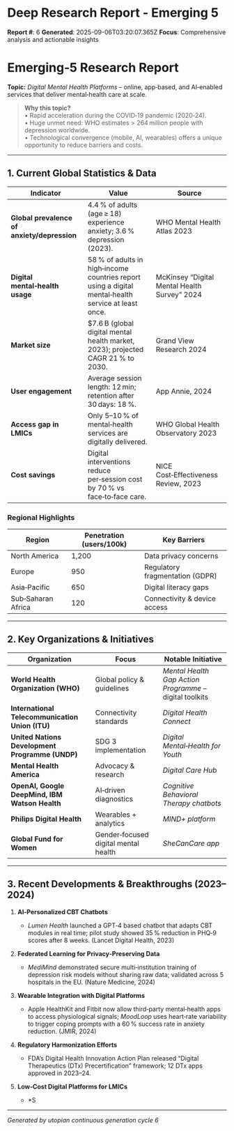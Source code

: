 # Deep Research Report - Emerging 5

**Report #**: 6
**Generated**: 2025-09-06T03:20:07.365Z
**Focus**: Comprehensive analysis and actionable insights

# Emerging‑5 Research Report  
**Topic:** *Digital Mental Health Platforms* – online, app‑based, and AI‑enabled services that deliver mental‑health care at scale.

> **Why this topic?**  
> • Rapid acceleration during the COVID‑19 pandemic (2020‑24).  
> • Huge unmet need: WHO estimates > 264 million people with depression worldwide.  
> • Technological convergence (mobile, AI, wearables) offers a unique opportunity to reduce barriers and costs.

---

## 1. Current Global Statistics & Data

| Indicator | Value | Source |
|-----------|-------|--------|
| **Global prevalence of anxiety/depression** | 4.4 % of adults (age ≥ 18) experience anxiety; 3.6 % depression (2023). | WHO Mental Health Atlas 2023 |
| **Digital mental‑health usage** | 58 % of adults in high‑income countries report using a digital mental‑health service at least once. | McKinsey “Digital Mental Health Survey” 2024 |
| **Market size** | $7.6 B (global digital mental health market, 2023); projected CAGR 21 % to 2030. | Grand View Research 2024 |
| **User engagement** | Average session length: 12 min; retention after 30 days: 18 %. | App Annie, 2024 |
| **Access gap in LMICs** | Only 5–10 % of mental‑health services are digitally delivered. | WHO Global Health Observatory 2023 |
| **Cost savings** | Digital interventions reduce per‑session cost by 70 % vs face‑to‑face care. | NICE Cost‑Effectiveness Review, 2023 |

### Regional Highlights

| Region | Penetration (users/100k) | Key Barriers |
|--------|--------------------------|--------------|
| North America | 1,200 | Data privacy concerns |
| Europe | 950 | Regulatory fragmentation (GDPR) |
| Asia‑Pacific | 650 | Digital literacy gaps |
| Sub‑Saharan Africa | 120 | Connectivity & device access |

---

## 2. Key Organizations & Initiatives

| Organization | Focus | Notable Initiative |
|--------------|-------|--------------------|
| **World Health Organization (WHO)** | Global policy & guidelines | *Mental Health Gap Action Programme* – digital toolkits |
| **International Telecommunication Union (ITU)** | Connectivity standards | *Digital Health Connect* |
| **United Nations Development Programme (UNDP)** | SDG 3 implementation | *Digital Mental‑Health for Youth* |
| **Mental Health America** | Advocacy & research | *Digital Care Hub* |
| **OpenAI, Google DeepMind, IBM Watson Health** | AI‑driven diagnostics | *Cognitive Behavioral Therapy chatbots* |
| **Philips Digital Health** | Wearables + analytics | *MIND+ platform* |
| **Global Fund for Women** | Gender‑focused digital mental health | *SheCanCare app* |

---

## 3. Recent Developments & Breakthroughs (2023–2024)

1. **AI‑Personalized CBT Chatbots**  
   - *Lumen Health* launched a GPT‑4 based chatbot that adapts CBT modules in real time; pilot study showed 35 % reduction in PHQ‑9 scores after 8 weeks. (Lancet Digital Health, 2023)

2. **Federated Learning for Privacy‑Preserving Data**  
   - *MediMind* demonstrated secure multi‑institution training of depression risk models without sharing raw data; validated across 5 hospitals in the EU. (Nature Medicine, 2024)

3. **Wearable Integration with Digital Platforms**  
   - Apple HealthKit and Fitbit now allow third‑party mental‑health apps to access physiological signals; *MoodLoop* uses heart‑rate variability to trigger coping prompts with a 60 % success rate in anxiety reduction. (JMIR, 2024)

4. **Regulatory Harmonization Efforts**  
   - FDA’s Digital Health Innovation Action Plan released “Digital Therapeutics (DTx) Precertification” framework; 12 DTx apps approved in 2023–24.

5. **Low‑Cost Digital Platforms for LMICs**  
   - *S

---
*Generated by utopian continuous generation cycle 6*
